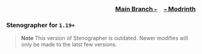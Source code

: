 ### <p align=right>[Main Branch `←`](https://github.com/Krlite/Stenographer)&emsp;[`→` Modrinth](https://modrinth.com/mod/stenographer)</p>
  
### Stenographer for `1.19+`

> **Note**
> This version of Stenographer is outdated. Newer modifies will only be made to the latst few versions.
